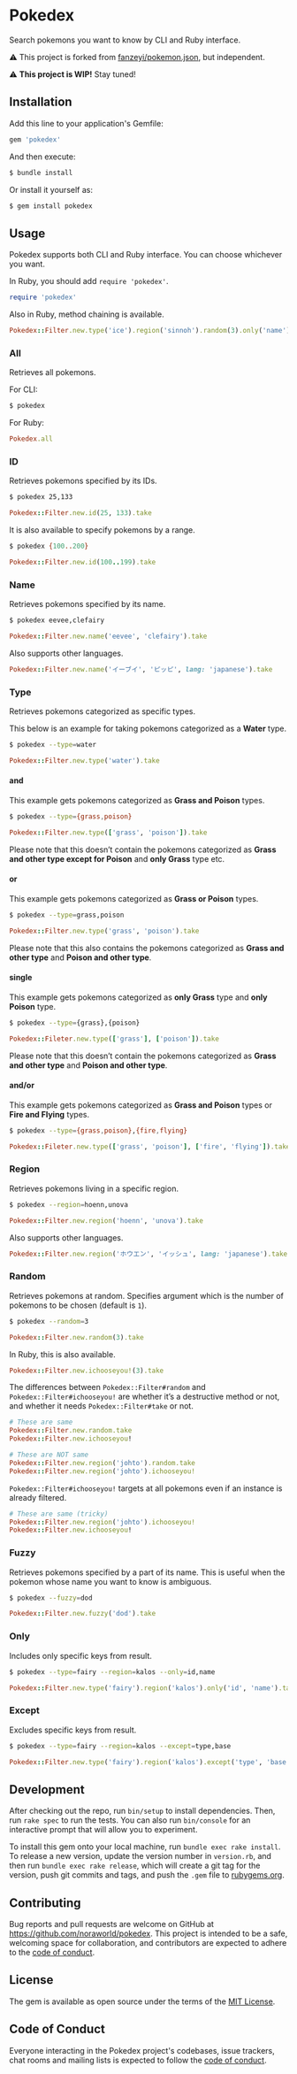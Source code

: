 # Pokedex
Search pokemons you want to know by CLI and Ruby interface.

:warning: This project is forked from [fanzeyi/pokemon.json](https://github.com/fanzeyi/pokemon.json), but independent.

:warning: **This project is WIP!** Stay tuned!

## Installation
Add this line to your application's Gemfile:

```ruby
gem 'pokedex'
```

And then execute:
```bash
$ bundle install
```

Or install it yourself as:
```bash
$ gem install pokedex
```

## Usage
Pokedex supports both CLI and Ruby interface. You can choose whichever you want.

In Ruby, you should add `require 'pokedex'`.

```ruby
require 'pokedex'
```

Also in Ruby, method chaining is available.

```ruby
Pokedex::Filter.new.type('ice').region('sinnoh').random(3).only('name').take
```

### All
Retrieves all pokemons.

For CLI:
```bash
$ pokedex
```

For Ruby:
```ruby
Pokedex.all
```

### ID
Retrieves pokemons specified by its IDs.

```bash
$ pokedex 25,133
```

```ruby
Pokedex::Filter.new.id(25, 133).take
```

It is also available to specify pokemons by a range.

```bash
$ pokedex {100..200}
```

```ruby
Pokedex::Filter.new.id(100..199).take
```

### Name
Retrieves pokemons specified by its name.

```bash
$ pokedex eevee,clefairy
```

```ruby
Pokedex::Filter.new.name('eevee', 'clefairy').take
```

Also supports other languages.

```ruby
Pokedex::Filter.new.name('イーブイ', 'ピッピ', lang: 'japanese').take
```

### Type
Retrieves pokemons categorized as specific types.

This below is an example for taking pokemons categorized as a **Water** type.
```bash
$ pokedex --type=water
```

```ruby
Pokedex::Filter.new.type('water').take
```

#### and
This example gets pokemons categorized as **Grass and Poison** types.

```bash
$ pokedex --type={grass,poison}
```

```ruby
Pokedex::Filter.new.type(['grass', 'poison']).take
```

Please note that this doesn’t contain the pokemons categorized as **Grass and other type except for Poison** and **only Grass** type etc.

#### or
This example gets pokemons categorized as **Grass or Poison** types.

```bash
$ pokedex --type=grass,poison
```

```ruby
Pokedex::Filter.new.type('grass', 'poison').take
```

Please note that this also contains the pokemons categorized as **Grass and other type** and **Poison and other type**.

#### single
This example gets pokemons categorized as **only Grass** type and **only Poison** type.

```bash
$ pokedex --type={grass},{poison}
```

```ruby
Pokedex::Fileter.new.type(['grass'], ['poison']).take
```

Please note that this doesn’t contain the pokemons categorized as **Grass and other type** and **Poison and other type**.

#### and/or
This example gets pokemons categorized as **Grass and Poison** types or **Fire and Flying** types.

```bash
$ pokedex --type={grass,poison},{fire,flying}
```

```ruby
Pokedex::Fileter.new.type(['grass', 'poison'], ['fire', 'flying']).take
```

### Region
Retrieves pokemons living in a specific region.

```bash
$ pokedex --region=hoenn,unova
```

```ruby
Pokedex::Filter.new.region('hoenn', 'unova').take
```

Also supports other languages.

```ruby
Pokedex::Filter.new.region('ホウエン', 'イッシュ', lang: 'japanese').take
```

### Random
Retrieves pokemons at random. Specifies argument which is the number of pokemons to be chosen (default is `1`).

```bash
$ pokedex --random=3
```

```ruby
Pokedex::Filter.new.random(3).take
```

In Ruby, this is also available.

```ruby
Pokedex::Filter.new.ichooseyou!(3).take
```

The differences between `Pokedex::Filter#random` and `Pokedex::Filter#ichooseyou!` are whether it’s a destructive method or not, and whether it needs `Pokedex::Filter#take` or not.

```ruby
# These are same
Pokedex::Filter.new.random.take
Pokedex::Filter.new.ichooseyou!
```

```ruby
# These are NOT same
Pokedex::Filter.new.region('johto').random.take
Pokedex::Filter.new.region('johto').ichooseyou!
```

`Pokedex::Filter#ichooseyou!` targets at all pokemons even if an instance is already filtered.

```ruby
# These are same (tricky)
Pokedex::Filter.new.region('johto').ichooseyou!
Pokedex::Filter.new.ichooseyou!
```

### Fuzzy
Retrieves pokemons specified by a part of its name. This is useful when the pokemon whose name you want to know is ambiguous.

```bash
$ pokedex --fuzzy=dod
```

```ruby
Pokedex::Filter.new.fuzzy('dod').take
```

### Only
Includes only specific keys from result.

```bash
$ pokedex --type=fairy --region=kalos --only=id,name
```

```ruby
Pokedex::Filter.new.type('fairy').region('kalos').only('id', 'name').take
```

### Except
Excludes specific keys from result.

```bash
$ pokedex --type=fairy --region=kalos --except=type,base
```

```ruby
Pokedex::Filter.new.type('fairy').region('kalos').except('type', 'base').take
```

## Development
After checking out the repo, run `bin/setup` to install dependencies. Then, run `rake spec` to run the tests. You can also run `bin/console` for an interactive prompt that will allow you to experiment.

To install this gem onto your local machine, run `bundle exec rake install`. To release a new version, update the version number in `version.rb`, and then run `bundle exec rake release`, which will create a git tag for the version, push git commits and tags, and push the `.gem` file to [rubygems.org](https://rubygems.org).

## Contributing
Bug reports and pull requests are welcome on GitHub at https://github.com/noraworld/pokedex. This project is intended to be a safe, welcoming space for collaboration, and contributors are expected to adhere to the [code of conduct](https://github.com/noraworld/pokedex/blob/master/CODE_OF_CONDUCT.md).


## License
The gem is available as open source under the terms of the [MIT License](https://opensource.org/licenses/MIT).

## Code of Conduct
Everyone interacting in the Pokedex project's codebases, issue trackers, chat rooms and mailing lists is expected to follow the [code of conduct](https://github.com/noraworld/pokedex/blob/master/CODE_OF_CONDUCT.md).
